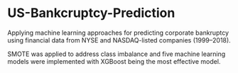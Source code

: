 # US-Bankcruptcy-Prediction

Applying machine learning approaches for predicting corporate bankruptcy using financial data from NYSE and NASDAQ-listed companies (1999–2018). 

SMOTE was applied to address class imbalance and five machine learning models were implemented with XGBoost being the most effective model.
